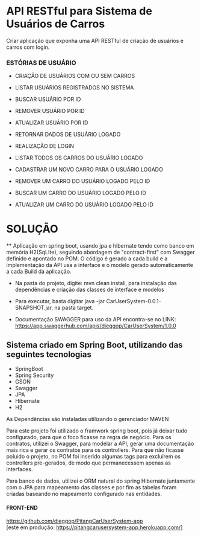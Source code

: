 # API RESTful para Sistema de Usuários de Carros

Criar aplicação que exponha uma API RESTful de criação de usuários e carros com login.

### ESTÓRIAS DE USUÁRIO
* CRIAÇÃO DE USUÁRIOS COM OU SEM CARROS
* LISTAR USUÁRIOS REGISTRADOS NO SISTEMA
* BUSCAR USUÁRIO POR ID
* REMOVER USUÁRIO POR ID
* ATUALIZAR USUÁRIO POR ID


* RETORNAR DADOS DE USUÁRIO LOGADO


* REALIZAÇÃO DE LOGIN
* LISTAR TODOS OS CARROS DO USUÁRIO LOGADO
* CADASTRAR UM NOVO CARRO PARA O USUÁRIO LOGADO
* REMOVER UM CARRO DO USUÁRIO LOGADO PELO ID
* BUSCAR UM CARRO DO USUÁRIO LOGADO PELO ID 
* ATUALIZAR UM CARRO DO USUÁRIO LOGADO PELO ID

# SOLUÇÃO
** Aplicação em spring boot, usando jpa e hibernate tendo como banco em memória H2(SqLIte), seguindo abordagem de "contract-first" com Swagger definido e apontado no POM. O código é gerado a cada build e a implementação da API usa a interface e o modelo gerado automaticamente a cada Build da aplicação.
- Na pasta do projeto, digite: mvn clean install, para instalação das dependências e criação das classes de interface e modelos
  
- Para executar, basta digitar java -jar  CarUserSystem-0.0.1-SNAPSHOT.jar, na pasta target.
- Documentação SWAGGER para uso da API encontra-se no LINK: https://app.swaggerhub.com/apis/dieggop/CarUserSystem/1.0.0

## Sistema criado em Spring Boot, utilizando das seguintes tecnologias

* SpringBoot
* Spring Security
* GSON
* Swagger
* JPA
* Hibernate
* H2

As Dependências são instaladas utilizando o gerenciador MAVEN

Para este projeto foi utilizado o framwork spring boot, pois já deixar tudo configurado, para que o foco ficasse na regra de negócio.
Para os contratos, utilizei o Swagger, para modelar a API, gerar uma documentação mais rica e gerar os contratos para os controllers.
Para que não ficasse poluido o projeto, no POM foi inserido algumas tags para excluírem os controllers pre-gerados, de modo que permanecessem 
apenas as interfaces.

Para banco de dados, utilizei o ORM natural do spring Hibernate juntamente com o JPA para mapeamento das classes e por fim
as tabelas foram criadas baseando no mapeamento configurado nas entidades.


#### FRONT-END

https://github.com/dieggop/PitangCarUserSystem-app  
[este em produção: https://pitangcarusersystem-app.herokuapp.com/]